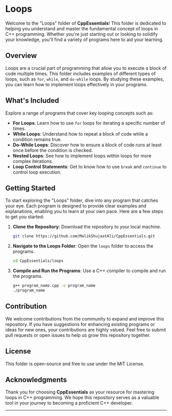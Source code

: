 # Loops

Welcome to the "Loops" folder of **CppEssentials**! This folder is dedicated to helping you understand and master the fundamental concept of loops in C++ programming. Whether you're just starting out or looking to solidify your knowledge, you'll find a variety of programs here to aid your learning.

## Overview

Loops are a crucial part of programming that allow you to execute a block of code multiple times. This folder includes examples of different types of loops, such as `for`, `while`, and `do-while` loops. By studying these examples, you can learn how to implement loops effectively in your programs.

## What's Included

Explore a range of programs that cover key looping concepts such as:
- **For Loops**: Learn how to use `for` loops for iterating a specific number of times.
- **While Loops**: Understand how to repeat a block of code while a condition remains true.
- **Do-While Loops**: Discover how to ensure a block of code runs at least once before the condition is checked.
- **Nested Loops**: See how to implement loops within loops for more complex iterations.
- **Loop Control Statements**: Get to know how to use `break` and `continue` to control loop execution.

## Getting Started

To start exploring the "Loops" folder, dive into any program that catches your eye. Each program is designed to provide clear examples and explanations, enabling you to learn at your own pace. Here are a few steps to get you started:
1. **Clone the Repository**: Download the repository to your local machine.
   ```sh
   git clone https://github.com/MalikShujaatAli/CppEssentials.git
   ```
2. **Navigate to the Loops Folder**: Open the `loops` folder to access the programs.
   ```sh
   cd CppEssentials/loops
   ```
3. **Compile and Run the Programs**: Use a C++ compiler to compile and run the programs.
   ```sh
   g++ program_name.cpp -o program_name
   ./program_name
   ```

## Contribution

We welcome contributions from the community to expand and improve this repository. If you have suggestions for enhancing existing programs or ideas for new ones, your contributions are highly valued. Feel free to submit pull requests or open issues to help us grow this repository together.

## License

This folder is open-source and free to use under the MIT License.

## Acknowledgments

Thank you for choosing **CppEssentials** as your resource for mastering loops in C++ programming. We hope this repository serves as a valuable tool in your journey to becoming a proficient C++ developer.

---

